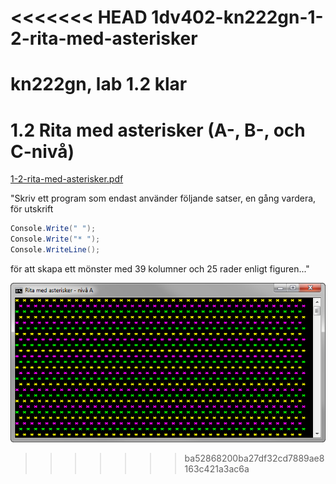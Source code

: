 <<<<<<< HEAD
1dv402-kn222gn-1-2-rita-med-asterisker
======================================

kn222gn, lab 1.2 klar
=======
1.2 Rita med asterisker (A-, B-, och C-nivå)
============================================
[1-2-rita-med-asterisker.pdf](https://github.com/1dv402/kursmaterial/raw/master/Laborationsuppgifter/1-2-rita-med-asterisker.pdf)

"Skriv ett program som endast använder följande satser, en gång vardera, för utskrift

```csharp
Console.Write(" ");
Console.Write("* ");
Console.WriteLine();
```

för att skapa ett mönster med 39 kolumner och 25 rader enligt figuren..."

![ScreenShot](README.png)
>>>>>>> ba52868200ba27df32cd7889ae8163c421a3ac6a
